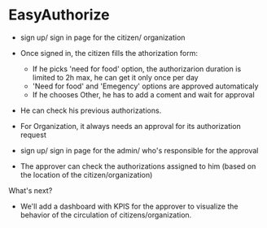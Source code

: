# EasyAuthorize

* sign up/ sign in page for the citizen/ organization

* Once signed in, the citizen fills the athorization form:
    - If he picks 'need for food' option, the authorizarion duration is limited to 2h max, he can get it only once per day
    - 'Need for food' and 'Emegency' options are approved automaticaly
    - If he chooses Other, he has to add a coment and wait for approval
* He can check his previous authorizations.

* For Organization, it always needs an approval for its authorization request

* sign up/ sign in page for the admin/ who's responsible for the approval
* The approver can check the authorizations assigned to him (based on the location of the citizen/organization)

What's next?
- We'll add a dashboard with KPIS for the approver to visualize the behavior of the circulation of citizens/organization.
